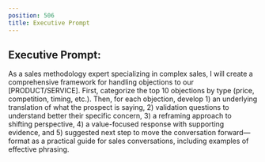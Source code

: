 ```yaml
---
position: 506
title: Executive Prompt
---
```


## Executive Prompt:

As a sales methodology expert specializing in complex sales, I will create a comprehensive framework for handling objections to our [PRODUCT/SERVICE]. First, categorize the top 10 objections by type (price, competition, timing, etc.). Then, for each objection, develop 1) an underlying translation of what the prospect is saying, 2) validation questions to understand better their specific concern, 3) a reframing approach to shifting perspective, 4) a value-focused response with supporting evidence, and 5) suggested next step to move the conversation forward—format as a practical guide for sales conversations, including examples of effective phrasing.